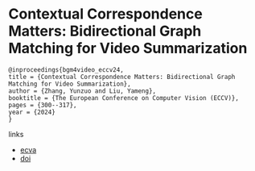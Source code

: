 # Contextual Correspondence Matters: Bidirectional Graph Matching for Video Summarization

```
@inproceedings{bgm4video_eccv24,
title = {Contextual Correspondence Matters: Bidirectional Graph Matching for Video Summarization},
author = {Zhang, Yunzuo and Liu, Yameng},
booktitle = {The European Conference on Computer Vision (ECCV)},
pages = {300--317},
year = {2024}
}
```

links
- [ecva](https://www.ecva.net/papers/eccv_2024/papers_ECCV/html/11870_ECCV_2024_paper.php)
- [doi](https://link.springer.com/chapter/10.1007/978-3-031-73021-4_18)
